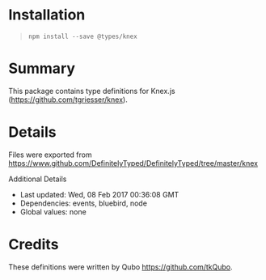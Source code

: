 # Installation
> `npm install --save @types/knex`

# Summary
This package contains type definitions for Knex.js (https://github.com/tgriesser/knex).

# Details
Files were exported from https://www.github.com/DefinitelyTyped/DefinitelyTyped/tree/master/knex

Additional Details
 * Last updated: Wed, 08 Feb 2017 00:36:08 GMT
 * Dependencies: events, bluebird, node
 * Global values: none

# Credits
These definitions were written by Qubo <https://github.com/tkQubo>.
